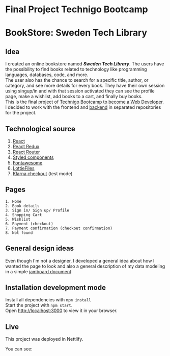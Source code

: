 # Final Project Technigo Bootcamp
# BookStore: Sweden Tech Library


## Idea  
I created an online bookstore named ***Sweden Tech Library***. The users have the possibility to find books related to technology like programming languages, databases, code, and more.   
The user also has the chance to search for a specific title, author, or category, and see more details for every book. They have their own session using singup/in and with that session activated they can see the profile page, make a wishlist, add books to a cart, and finally buy books.  
This is the final project of [Technigo Bootcamp to become a Web Developer](https://www.technigo.io/program). 
I decided to work with the frontend and [backend](https://github.com/PriscilaAlfaro/bookstore-backend) in separated repositories for the project.

## Technological source

1. [React](https://es.reactjs.org/)
2. [React Redux](https://react-redux.js.org/) 
3. [React Router](https://reactrouter.com/) 
4. [Styled components](https://styled-components.com/)
5. [Fontawesome](https://fontawesome.com/start)
6. [LottieFiles](https://lottiefiles.com/getting-started)
7. [Klarna checkout](https://www.klarna.com/se/foretag/produkter/checkout/) (test mode)


## Pages

```
1. Home
2. Book details 
3. Sign in/ Sign up/ Profile
4. Shopping Cart 
5. Wishlist 
6. Payment (checkout)
7. Payment confirmation (checkout confirmation)
8. Not found
```

## General design ideas
Even though I'm not a designer, I developed a general idea about how I wanted the page to look and also a general description of my data modeling  in a simple [jamboard document](https://jamboard.google.com/d/1P-4nCIT4J0eBcKg9AAa4y0nALJxTdqozpYkcxH2C2EM/viewer?f=5)

## Installation development mode

Install all dependencies with `npm install`  
Start the project with `npm start`.  
Open [http://localhost:3000](http://localhost:3000) to view it in your browser.

## Live
This project was deployed in Nettlify.

You can see:  